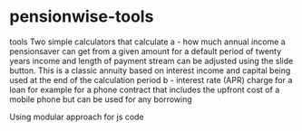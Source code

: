 # pensionwise-tools
tools
Two simple calculators that calculate
a - how much annual income a pensionsaver can get from a given amount for a default period of twenty years
    income and length of payment stream can be adjusted using the slide button. This is a classic annuity
    based on interest income and capital being used at the end of the calculation period
b - interest rate (APR) charge for a loan for example for a phone contract that includes the upfront cost
    of a mobile phone but can be used for any borrowing
    
Using modular approach for js code
